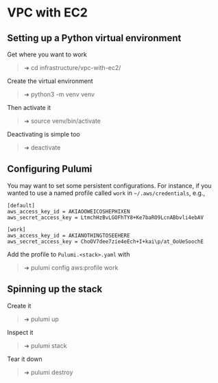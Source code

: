 # VPC with EC2

## Setting up a Python virtual environment

Get where you want to work

<!-- tokenize? -->

> ➜  cd infrastructure/vpc-with-ec2/

<!-- pip install -r requirements.txt ? -->

Create the virtual environment

> ➜  python3 -m venv venv

Then activate it

> ➜  source venv/bin/activate

Deactivating is simple too

> ➜  deactivate

## Configuring Pulumi

You may want to set some persistent configurations. For instance, if you wanted to use a named profile called `work` in `~/.aws/credentials`, e.g.,

    [default]
    aws_access_key_id = AKIAOOWEICOSHEPHIXEN
    aws_secret_access_key = LtmchHzBvLGOFhTY8+Ke7baRO9LcnABbvli4ebAV

    [work]
    aws_access_key_id = AKIANOTHINGTOSEEHERE
    aws_secret_access_key = ChoOV7dee7zie4eEch+I+kai\p/at_OoUeSoochE

<!-- tokenize? -->

Add the profile to `Pulumi.<stack>.yaml` with

> ➜  pulumi config aws:profile work

## Spinning up the stack

Create it

> ➜  pulumi up

Inspect it

> ➜  pulumi stack

Tear it down

> ➜  pulumi destroy
